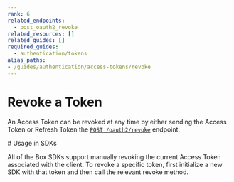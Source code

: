 ```yaml
---
rank: 6
related_endpoints:
  - post_oauth2_revoke
related_resources: []
related_guides: []
required_guides:
  - authentication/tokens
alias_paths:
- /guides/authentication/access-tokens/revoke
---
```


# Revoke a Token

An Access Token can be revoked at any time by either sending the Access Token or
Refresh Token the [`POST
/oauth2/revoke`](endpoint://post-oauth2-revoke) endpoint.

<Samples id='post_oauth2_revoke' />

<Message>
  # Usage in SDKs

  All of the Box SDKs support manually revoking the current Access Token
  associated with the client. To revoke a specific token, first initialize a new
  SDK with that token and then call the relevant revoke method.
</Message>
